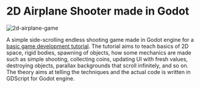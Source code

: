 # 2D Airplane Shooter made in Godot

![2d-airplane-game](https://github.com/user-attachments/assets/05f442a0-6e2e-42d9-a7c5-88a97940f41d)

A simple side-scrolling endless shooting game made in Godot engine for a [basic game development tutorial](https://gameidea.org/2024/10/05/making-2d-airplane-shooter-game-in-godot/). The tutorial aims to teach basics of 2D space, rigid bodies, spawning of objects, how some mechanics are made such as simple shooting, collecting coins, updating UI with fresh values, destroying objects, parallax backgrounds that scroll infinitely, and so on. The theory aims at telling the techniques and the actual code is written in GDScript for Godot engine.
